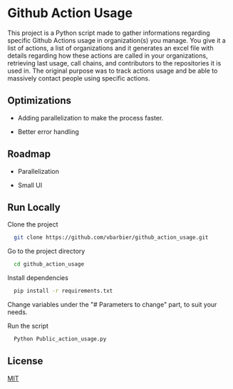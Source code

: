 # Github Action Usage

This project is a Python script made to gather informations regarding specific Github Actions usage in organization(s) you manage. You give it a list of actions, a list of organizations and it generates an excel file with details regarding how these actions are called in your organizations, retrieving last usage, call chains, and contributors to the repositories it is used in. The original purpose was to track actions usage and be able to massively contact people using specific actions.

## Optimizations

- Adding parallelization to make the process faster.

- Better error handling


## Roadmap

- Parallelization

- Small UI


## Run Locally

Clone the project

```bash
  git clone https://github.com/vbarbier/github_action_usage.git
```

Go to the project directory

```bash
  cd github_action_usage
```

Install dependencies

```bash
  pip install -r requirements.txt

```

Change variables under the "# Parameters to change" part, to suit your needs.

Run the script
```bash
  Python Public_action_usage.py
```


## License

[MIT](https://choosealicense.com/licenses/mit/)

